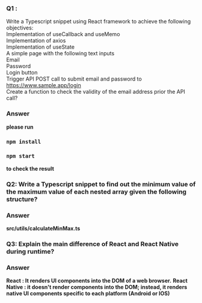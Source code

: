### Q1 :

Write a Typescript snippet using React framework to achieve the following objectives:<br/>
Implementation of useCallback and useMemo<br/>
Implementation of axios<br/>
Implementation of useState<br/>
A simple page with the following text inputs<br/>
Email<br/>
Password<br/>
Login button<br/>
Trigger API POST call to submit email and password to https://www.sample.app/login<br/>
Create a function to check the validity of the email address prior the API call?<br/>

### Answer

**please run**

### `npm install`

### `npm start`

**to check the result**

### Q2: Write a Typescript snippet to find out the minimum value of the maximum value of each nested array given the following structure?

### Answer

**src/utils/calculateMinMax.ts**

### Q3: Explain the main difference of React and React Native during runtime?

### Answer

**React : It renders UI components into the DOM of a web browser.**
**React Native : it doesn't render components into the DOM; instead, it renders native UI components specific to each platform (Android or IOS)**
